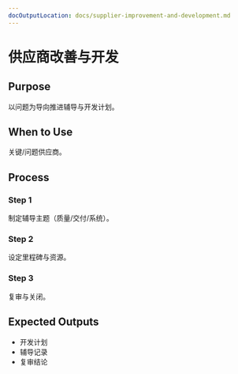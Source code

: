 ```yaml
---
docOutputLocation: docs/supplier-improvement-and-development.md
---
```


# 供应商改善与开发

## Purpose

以问题为导向推进辅导与开发计划。

## When to Use

关键/问题供应商。

## Process

### Step 1

制定辅导主题（质量/交付/系统）。

### Step 2

设定里程碑与资源。

### Step 3

复审与关闭。

## Expected Outputs

- 开发计划
- 辅导记录
- 复审结论
